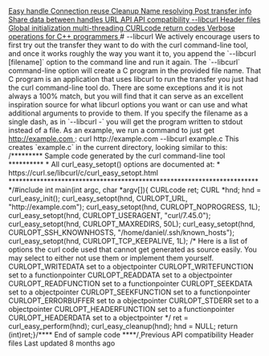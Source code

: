 <a href="easyhandle.html" class="navButton-94f2579c--pageItemWithChildrenNested-2c5d8183--navButtonClickable-161b88ca">
<span class="text-4505230f--UIH300-2063425d--textContentFamily-49a318e1--navButtonLabel-14a4968f">Easy handle</span>
</a>
<a href="connectionreuse.html" class="navButton-94f2579c--pageItemWithChildrenNested-2c5d8183--navButtonClickable-161b88ca">
<span class="text-4505230f--UIH300-2063425d--textContentFamily-49a318e1--navButtonLabel-14a4968f">Connection reuse</span>
</a>
<a href="cleanup.html" class="navButton-94f2579c--pageItemWithChildrenNested-2c5d8183--navButtonClickable-161b88ca">
<span class="text-4505230f--UIH300-2063425d--textContentFamily-49a318e1--navButtonLabel-14a4968f">Cleanup</span>
</a>
<a href="names.html" class="navButton-94f2579c--pageItemWithChildrenNested-2c5d8183--navButtonClickable-161b88ca">
<span class="text-4505230f--UIH300-2063425d--textContentFamily-49a318e1--navButtonLabel-14a4968f">Name resolving</span>
</a>
<a href="getinfo.html" class="navButton-94f2579c--pageItemWithChildrenNested-2c5d8183--navButtonClickable-161b88ca">
<span class="text-4505230f--UIH300-2063425d--textContentFamily-49a318e1--navButtonLabel-14a4968f">Post transfer info</span>
</a>
<a href="sharing.html" class="navButton-94f2579c--pageItemWithChildrenNested-2c5d8183--navButtonClickable-161b88ca">
<span class="text-4505230f--UIH300-2063425d--textContentFamily-49a318e1--navButtonLabel-14a4968f">Share data between handles</span>
</a>
<a href="url.html" class="navButton-94f2579c--pageItemWithChildrenNested-2c5d8183--navButtonClickable-161b88ca">
<span class="text-4505230f--UIH300-2063425d--textContentFamily-49a318e1--navButtonLabel-14a4968f">URL API</span>
</a>
<a href="api.html" class="navButton-94f2579c--pageItemWithChildrenNested-2c5d8183--navButtonClickable-161b88ca">
<span class="text-4505230f--UIH300-2063425d--textContentFamily-49a318e1--navButtonLabel-14a4968f">API compatibility</span>
</a>
<a href="libcurl.html" class="navButton-94f2579c--pageItemWithChildrenNested-2c5d8183--navButtonClickable-161b88ca--navButtonOpened-6a88552e">
<span class="text-4505230f--UIH300-2063425d--textContentFamily-49a318e1--navButtonLabel-14a4968f">--libcurl</span>
</a>
<a href="headers.html" class="navButton-94f2579c--pageItemWithChildrenNested-2c5d8183--navButtonClickable-161b88ca">
<span class="text-4505230f--UIH300-2063425d--textContentFamily-49a318e1--navButtonLabel-14a4968f">Header files</span>
</a>
<a href="globalinit.html" class="navButton-94f2579c--pageItemWithChildrenNested-2c5d8183--navButtonClickable-161b88ca">
<span class="text-4505230f--UIH300-2063425d--textContentFamily-49a318e1--navButtonLabel-14a4968f">Global initialization</span>
</a>
<a href="threading.html" class="navButton-94f2579c--pageItemWithChildrenNested-2c5d8183--navButtonClickable-161b88ca">
<span class="text-4505230f--UIH300-2063425d--textContentFamily-49a318e1--navButtonLabel-14a4968f">multi-threading</span>
</a>
<a href="curlcode.html" class="navButton-94f2579c--pageItemWithChildrenNested-2c5d8183--navButtonClickable-161b88ca">
<span class="text-4505230f--UIH300-2063425d--textContentFamily-49a318e1--navButtonLabel-14a4968f">CURLcode return codes</span>
</a>
<a href="verbose.html" class="navButton-94f2579c--pageItemWithChildrenNested-2c5d8183--navButtonClickable-161b88ca">
<span class="text-4505230f--UIH300-2063425d--textContentFamily-49a318e1--navButtonLabel-14a4968f">Verbose operations</span>
</a>
<a href="cplusplus.html" class="navButton-94f2579c--pageItemWithChildrenNested-2c5d8183--navButtonClickable-161b88ca">
<span class="text-4505230f--UIH300-2063425d--textContentFamily-49a318e1--navButtonLabel-14a4968f">for C++ programmers</span>
</a>
# <span class="text-4505230f--DisplayH900-bfb998fa--textContentFamily-49a318e1">--libcurl</span>
<span class="text-4505230f--UIH300-2063425d--textUIFamily-5ebd8e40--text-8ee2c8b2">
</span>
<span class="text-4505230f--TextH400-3033861f--textContentFamily-49a318e1">
<span data-key="2584bd689854459783478f6201e80324">
<span data-offset-key="2584bd689854459783478f6201e80324:0">We actively encourage users to first try out the transfer they want to do with the curl command-line tool, and once it works roughly the way you want it to, you append the </span>
<span data-offset-key="2584bd689854459783478f6201e80324:1">`--libcurl [filename]`</span>
<span data-offset-key="2584bd689854459783478f6201e80324:2"> option to the command line and run it again.</span>
</span>
</span>
<span class="text-4505230f--TextH400-3033861f--textContentFamily-49a318e1">
<span data-key="e8910d79b2b347a59b5074ac091ddacf">
<span data-offset-key="e8910d79b2b347a59b5074ac091ddacf:0">The </span>
<span data-offset-key="e8910d79b2b347a59b5074ac091ddacf:1">`--libcurl`</span>
<span data-offset-key="e8910d79b2b347a59b5074ac091ddacf:2"> command-line option will create a C program in the provided file name. That C program is an application that uses libcurl to run the transfer you just had the curl command-line tool do. There are some exceptions and it is not always a 100% match, but you will find that it can serve as an excellent inspiration source for what libcurl options you want or can use and what additional arguments to provide to them.</span>
</span>
</span>
<span class="text-4505230f--TextH400-3033861f--textContentFamily-49a318e1">
<span data-key="6b3bfa2cb3374fe094edee5283e038d9">
<span data-offset-key="6b3bfa2cb3374fe094edee5283e038d9:0">If you specify the filename as a single dash, as in </span>
<span data-offset-key="6b3bfa2cb3374fe094edee5283e038d9:1">`--libcurl -`</span>
<span data-offset-key="6b3bfa2cb3374fe094edee5283e038d9:2"> you will get the program written to stdout instead of a file.</span>
</span>
</span>
<span class="text-4505230f--TextH400-3033861f--textContentFamily-49a318e1">
<span data-key="26040a1997bc4480a10e05ce84b227b6">
<span data-offset-key="26040a1997bc4480a10e05ce84b227b6:0">As an example, we run a command to just get </span>
</span>
<a href="http://example.com/" class="link-a079aa82--primary-53a25e66--link-faf6c434">
<span data-key="b5d9840f4c3748c9a78372e1ddce4f99">
<span data-offset-key="b5d9840f4c3748c9a78372e1ddce4f99:0">http://example.com</span>
</span>
</a>
<span data-key="395b1211d1274331b6d1096b95684d24">
<span data-offset-key="395b1211d1274331b6d1096b95684d24:0">:</span>
</span>
</span>    curl http://example.com --libcurl example.c<span class="text-4505230f--TextH400-3033861f--textContentFamily-49a318e1">
<span data-key="61d4b75943c64fd192d5392912c96c09">
<span data-offset-key="61d4b75943c64fd192d5392912c96c09:0">This creates </span>
<span data-offset-key="61d4b75943c64fd192d5392912c96c09:1">`example.c`</span>
<span data-offset-key="61d4b75943c64fd192d5392912c96c09:2"> in the current directory, looking similar to this:</span>
</span>
</span>    /********* Sample code generated by the curl command-line tool ********** * All curl_easy_setopt() options are documented at: * https://curl.se/libcurl/c/curl_easy_setopt.html ************************************************************************/#include <curl/curl.h>​int main(int argc, char *argv[]){  CURLcode ret;  CURL *hnd;​  hnd = curl_easy_init();  curl_easy_setopt(hnd, CURLOPT_URL, "http://example.com");  curl_easy_setopt(hnd, CURLOPT_NOPROGRESS, 1L);  curl_easy_setopt(hnd, CURLOPT_USERAGENT, "curl/7.45.0");  curl_easy_setopt(hnd, CURLOPT_MAXREDIRS, 50L);  curl_easy_setopt(hnd, CURLOPT_SSH_KNOWNHOSTS, "/home/daniel/.ssh/known_hosts");  curl_easy_setopt(hnd, CURLOPT_TCP_KEEPALIVE, 1L);​  /* Here is a list of options the curl code used that cannot get generated     as source easily. You may select to either not use them or implement     them yourself.​  CURLOPT_WRITEDATA set to a objectpointer  CURLOPT_WRITEFUNCTION set to a functionpointer  CURLOPT_READDATA set to a objectpointer  CURLOPT_READFUNCTION set to a functionpointer  CURLOPT_SEEKDATA set to a objectpointer  CURLOPT_SEEKFUNCTION set to a functionpointer  CURLOPT_ERRORBUFFER set to a objectpointer  CURLOPT_STDERR set to a objectpointer  CURLOPT_HEADERFUNCTION set to a functionpointer  CURLOPT_HEADERDATA set to a objectpointer​  */​  ret = curl_easy_perform(hnd);​  curl_easy_cleanup(hnd);  hnd = NULL;​  return (int)ret;}/**** End of sample code ****/<a href="api.html" class="reset-3c756112--card-6570f064--whiteCard-fff091a4--cardPrevious-56a5e674">
</a>
<span class="text-4505230f--TextH200-a3425406--textContentFamily-49a318e1">Previous</span>
<span class="text-4505230f--UIH400-4e41e82a--textContentFamily-49a318e1">API compatibility</span>
<a href="headers.html" class="reset-3c756112--card-6570f064--whiteCard-fff091a4--cardNext-19241c42">
</a>
<span class="text-4505230f--UIH400-4e41e82a--textContentFamily-49a318e1">Header files</span>
<span class="text-4505230f--TextH200-a3425406--textContentFamily-49a318e1">Last updated 8 months ago</span>
